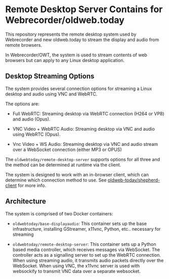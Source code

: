 # Remote Desktop Server Contains for Webrecorder/oldweb.today

This repository represents the remote desktop system used by Webrecorder and new oldweb.today
to stream the display and audio from remote browsers.

In Webrecorder/OWT, the system is used to stream contents of web browsers but can apply to any Linux desktop application.

## Desktop Streaming Options

The system provides several connection options for streaming a Linux desktop and audio using VNC and WebRTC.

The options are:

- Full WebRTC: Streaming desktop via WebRTC connection (H264 or VP8) and audio (Opus).

- VNC Video + WebRTC Audio: Streaming desktop via VNC and audio using WebRTC (Opus).

- Vnc Video + WS Audio: Streaming desktop via VNC and audio stream over a WebSocket connection (either MP3 or OPUS)


The `oldwebtoday/remote-desktop-server` supports options for all three and the method can be determined at runtime via the client.

The system is designed to work with an in-browser client, which can determine which connection method to use.
See [oldweb-today/shepherd-client](https://github.com/oldweb-today/shepherd-client) for more info.



## Architecture

The system is comprised of two Docker containers:

- `oldwebtoday/base-displayaudio`: This container sets up the base infrastructure, installing GStreamer, x11vnc, Python, etc.. necessary for streaming

- `oldwebtoday/remote-desktop-server`: This container sets up a Python based media controller, which receives messages via WebSocket. The controller acts
as a signalling server to set up the WebRTC connection. When using streaming audio, it transmits audio packets directly over the WebSocket.
When using VNC, the x11vnc server is used with websockify to transmit VNC data over a separate websocket.

